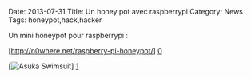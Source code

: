 Date: 2013-07-31
Title: Un honey pot avec raspberrypi
Category: News
Tags: honeypot,hack,hacker


[0]: http://n0where.net/raspberry-pi-honeypot/
[1]: http://bussiere.github.io/RapidNews/static/images/honey.jpg "Grande Version"

Un mini honeypot pour raspberrypi :


[http://n0where.net/raspberry-pi-honeypot/] [0] 


[![Asuka Swimsuit](http://bussiere.github.io/RapidNews/static/images/honey_thumbs.jpg)] [1] 

